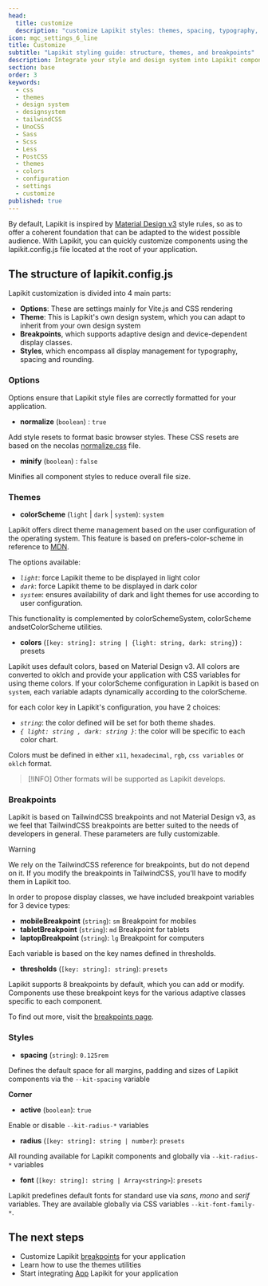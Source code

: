 ```yaml
---
head:
  title: customize
  description: "customize Lapikit styles: themes, spacing, typography, radius and other design tokens for your Svelte apps"
icon: mgc_settings_6_line
title: Customize
subtitle: "Lapikit styling guide: structure, themes, and breakpoints"
description: Integrate your style and design system into Lapikit components
section: base
order: 3
keywords:
  - css
  - themes
  - design system
  - designsystem
  - tailwindCSS
  - UnoCSS
  - Sass
  - Scss
  - Less
  - PostCSS
  - themes
  - colors
  - configuration
  - settings
  - customize
published: true
---
```


<script>
    import { Sandbox, CommandLine } from '$lib/components/index.js';
    // components
    import ButtonBase from "$lib/components/docs/button/button-base.svelte";
    import ButtonBaseCode from "$lib/components/docs/button/button-base.svelte?raw";

    // command line
    const commandInstall = [
        {pkg: "npm", command: "npm i -D lapikit"},
        {pkg: "yarn", command: "yarn add -D lapikit"}
    ];
</script>

By default, Lapikit is inspired by [Material Design v3](https://m3.material.io/) style rules, so as to offer a coherent foundation that can be adapted to the widest possible audience. With Lapikit, you can quickly customize components using the lapikit.config.js file located at the root of your application.

## The structure of lapikit.config.js

Lapikit customization is divided into 4 main parts:

- **Options**: These are settings mainly for Vite.js and CSS rendering
- **Theme**: This is Lapikit's own design system, which you can adapt to inherit from your own design system
- **Breakpoints**, which supports adaptive design and device-dependent display classes.
- **Styles**, which encompass all display management for typography, spacing and rounding.

### Options

Options ensure that Lapikit style files are correctly formatted for your application.

- **normalize** (`boolean`) : `true`

Add style resets to format basic browser styles. These CSS resets are based on the necolas [normalize.css](https://necolas.github.io/normalize.css/) file.

- **minify** (`boolean`) : `false`

Minifies all component styles to reduce overall file size.

### Themes

- **colorScheme** (`light` | `dark` | `system`): `system`

Lapikit offers direct theme management based on the user configuration of the operating system. This feature is based on prefers-color-scheme in reference to [MDN](https://developer.mozilla.org/en-US/docs/Web/CSS/@media/prefers-color-scheme).

The options available:

- _`light`_: force Lapikit theme to be displayed in light color
- _`dark`_: force Lapikit theme to be displayed in dark color
- _`system`_: ensures availability of dark and light themes for use according to user configuration.

This functionality is complemented by colorSchemeSystem, colorScheme andsetColorScheme utilities.

- **colors** (`[key: string]: string | {light: string, dark: string}`) : presets

Lapikit uses default colors, based on Material Design v3. All colors are converted to oklch and provide your application with CSS variables for using theme colors. If your colorScheme configuration in Lapikit is based on `system`, each variable adapts dynamically according to the colorScheme.

for each color key in Lapikit's configuration, you have 2 choices:

- _`string`_: the color defined will be set for both theme shades.
- _`{ light: string , dark: string }`_: the color will be specific to each color chart.

Colors must be defined in either `x11`, `hexadecimal`, `rgb`, `css variables` or `oklch` format.

> [!INFO]
> Other formats will be supported as Lapikit develops.

### Breakpoints

Lapikit is based on TailwindCSS breakpoints and not Material Design v3, as we feel that TailwindCSS breakpoints are better suited to the needs of developers in general. These parameters are fully customizable.

> [!WARNING]
> We rely on the TailwindCSS reference for breakpoints, but do not depend on it. If you modify the breakpoints in TailwindCSS, you'll have to modify them in Lapikit too.

In order to propose display classes, we have included breakpoint variables for 3 device types:

- **mobileBreakpoint** (`string`): `sm`
  Breakpoint for mobiles
- **tabletBreakpoint** (`string`): `md`
  Breakpoint for tablets
- **laptopBreakpoint** (`string`): `lg`
  Breakpoint for computers

Each variable is based on the key names defined in thresholds.

- **thresholds** (`[key: string]: string`): `presets`

Lapikit supports 8 breakpoints by default, which you can add or modify. Components use these breakpoint keys for the various adaptive classes specific to each component.

To find out more, visit the [breakpoints page](/docs/breakpoints).

### Styles

- **spacing** (`string`): `0.125rem`

Defines the default space for all margins, padding and sizes of Lapikit components via the `--kit-spacing` variable

**Corner**

- **active** (`boolean`): `true`

Enable or disable `--kit-radius-*` variables

- **radius** (`[key: string]: string | number`): `presets`

All rounding available for Lapikit components and globally via `--kit-radius-*` variables

- **font** (`[key: string]: string | Array<string>`): `presets`

Lapikit predefines default fonts for standard use via _sans_, _mono_ and _serif_ variables. They are available globally via CSS variables `--kit-font-family-*`.

## The next steps

- Customize Lapikit [breakpoints](/docs/breakpoints) for your application
- Learn how to use the themes utilities
- Start integrating [App](/docs/components/application) Lapikit for your application

